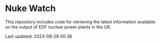 # Nuke Watch

This repository includes code for retrieving the latest information available on the output of EDF nuclear power plants in the UK.

Last updated: 2023-08-28 00:36